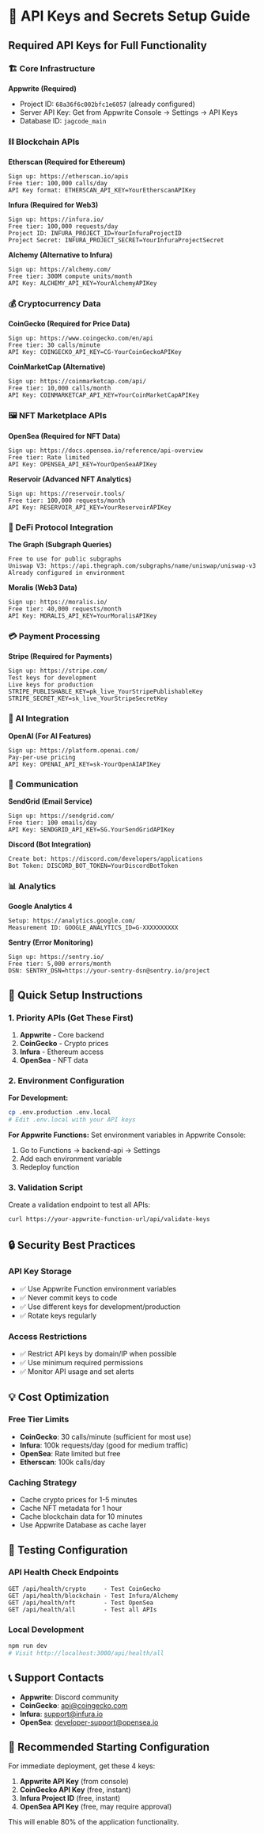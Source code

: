 # 🔑 API Keys and Secrets Setup Guide

## Required API Keys for Full Functionality

### 🏗️ Core Infrastructure

**Appwrite (Required)**
- Project ID: `68a36f6c002bfc1e6057` (already configured)
- Server API Key: Get from Appwrite Console → Settings → API Keys
- Database ID: `jagcode_main`

### ⛓️ Blockchain APIs

**Etherscan (Required for Ethereum)**
```
Sign up: https://etherscan.io/apis
Free tier: 100,000 calls/day
API Key format: ETHERSCAN_API_KEY=YourEtherscanAPIKey
```

**Infura (Required for Web3)**
```
Sign up: https://infura.io/
Free tier: 100,000 requests/day
Project ID: INFURA_PROJECT_ID=YourInfuraProjectID
Project Secret: INFURA_PROJECT_SECRET=YourInfuraProjectSecret
```

**Alchemy (Alternative to Infura)**
```
Sign up: https://alchemy.com/
Free tier: 300M compute units/month
API Key: ALCHEMY_API_KEY=YourAlchemyAPIKey
```

### 💰 Cryptocurrency Data

**CoinGecko (Required for Price Data)**
```
Sign up: https://www.coingecko.com/en/api
Free tier: 30 calls/minute
API Key: COINGECKO_API_KEY=CG-YourCoinGeckoAPIKey
```

**CoinMarketCap (Alternative)**
```
Sign up: https://coinmarketcap.com/api/
Free tier: 10,000 calls/month
API Key: COINMARKETCAP_API_KEY=YourCoinMarketCapAPIKey
```

### 🖼️ NFT Marketplace APIs

**OpenSea (Required for NFT Data)**
```
Sign up: https://docs.opensea.io/reference/api-overview
Free tier: Rate limited
API Key: OPENSEA_API_KEY=YourOpenSeaAPIKey
```

**Reservoir (Advanced NFT Analytics)**
```
Sign up: https://reservoir.tools/
Free tier: 100,000 requests/month
API Key: RESERVOIR_API_KEY=YourReservoirAPIKey
```

### 🔄 DeFi Protocol Integration

**The Graph (Subgraph Queries)**
```
Free to use for public subgraphs
Uniswap V3: https://api.thegraph.com/subgraphs/name/uniswap/uniswap-v3
Already configured in environment
```

**Moralis (Web3 Data)**
```
Sign up: https://moralis.io/
Free tier: 40,000 requests/month
API Key: MORALIS_API_KEY=YourMoralisAPIKey
```

### 💳 Payment Processing

**Stripe (Required for Payments)**
```
Sign up: https://stripe.com/
Test keys for development
Live keys for production
STRIPE_PUBLISHABLE_KEY=pk_live_YourStripePublishableKey
STRIPE_SECRET_KEY=sk_live_YourStripeSecretKey
```

### 🤖 AI Integration

**OpenAI (For AI Features)**
```
Sign up: https://platform.openai.com/
Pay-per-use pricing
API Key: OPENAI_API_KEY=sk-YourOpenAIAPIKey
```

### 📧 Communication

**SendGrid (Email Service)**
```
Sign up: https://sendgrid.com/
Free tier: 100 emails/day
API Key: SENDGRID_API_KEY=SG.YourSendGridAPIKey
```

**Discord (Bot Integration)**
```
Create bot: https://discord.com/developers/applications
Bot Token: DISCORD_BOT_TOKEN=YourDiscordBotToken
```

### 📊 Analytics

**Google Analytics 4**
```
Setup: https://analytics.google.com/
Measurement ID: GOOGLE_ANALYTICS_ID=G-XXXXXXXXXX
```

**Sentry (Error Monitoring)**
```
Sign up: https://sentry.io/
Free tier: 5,000 errors/month
DSN: SENTRY_DSN=https://your-sentry-dsn@sentry.io/project
```

## 🚀 Quick Setup Instructions

### 1. Priority APIs (Get These First)
1. **Appwrite** - Core backend
2. **CoinGecko** - Crypto prices
3. **Infura** - Ethereum access
4. **OpenSea** - NFT data

### 2. Environment Configuration

**For Development:**
```bash
cp .env.production .env.local
# Edit .env.local with your API keys
```

**For Appwrite Functions:**
Set environment variables in Appwrite Console:
1. Go to Functions → backend-api → Settings
2. Add each environment variable
3. Redeploy function

### 3. Validation Script

Create a validation endpoint to test all APIs:
```bash
curl https://your-appwrite-function-url/api/validate-keys
```

## 🔒 Security Best Practices

### API Key Storage
- ✅ Use Appwrite Function environment variables
- ✅ Never commit keys to code
- ✅ Use different keys for development/production
- ✅ Rotate keys regularly

### Access Restrictions
- ✅ Restrict API keys by domain/IP when possible
- ✅ Use minimum required permissions
- ✅ Monitor API usage and set alerts

## 💡 Cost Optimization

### Free Tier Limits
- **CoinGecko**: 30 calls/minute (sufficient for most use)
- **Infura**: 100k requests/day (good for medium traffic)
- **OpenSea**: Rate limited but free
- **Etherscan**: 100k calls/day

### Caching Strategy
- Cache crypto prices for 1-5 minutes
- Cache NFT metadata for 1 hour
- Cache blockchain data for 10 minutes
- Use Appwrite Database as cache layer

## 🧪 Testing Configuration

### API Health Check Endpoints
```
GET /api/health/crypto     - Test CoinGecko
GET /api/health/blockchain - Test Infura/Alchemy
GET /api/health/nft        - Test OpenSea
GET /api/health/all        - Test all APIs
```

### Local Development
```bash
npm run dev
# Visit http://localhost:3000/api/health/all
```

## 📞 Support Contacts

- **Appwrite**: Discord community
- **CoinGecko**: api@coingecko.com
- **Infura**: support@infura.io
- **OpenSea**: developer-support@opensea.io

## 🎯 Recommended Starting Configuration

For immediate deployment, get these 4 keys:
1. **Appwrite API Key** (from console)
2. **CoinGecko API Key** (free, instant)
3. **Infura Project ID** (free, instant)
4. **OpenSea API Key** (free, may require approval)

This will enable 80% of the application functionality.